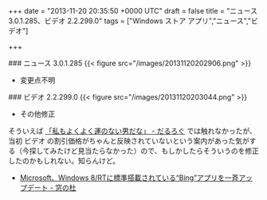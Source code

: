 
+++
date = "2013-11-20 20:35:50 +0000 UTC"
draft = false
title = "ニュース 3.0.1.285、ビデオ 2.2.299.0"
tags = ["Windows ストア アプリ","ニュース","ビデオ"]

+++
<div class="section">
    ### ニュース 3.0.1.285
    {{< figure src="/images/20131120202906.png"  >}}<br/>


<ul>
<li>変更点不明</li>
</ul>
</div>
<div class="section">
    ### ビデオ 2.2.299.0
    {{< figure src="/images/20131120203044.png"  >}}<br/>


<ul>
<li>その他修正</li>
</ul>そういえば <a href="https://blog.daruyanagi.jp/entry/2013/11/16/072212">「私もよくよく運のない男だな」 - だるろぐ</a> では触れなかったが、当初 ビデオ の割引価格がちゃんと反映されていないという案内があった気がする（今探してみたけど見当たらなかった）ので、もしかしたらそういうのを修正したのかもしれない。知らんけど。

<ul>
<li><a href="http://www.forest.impress.co.jp/docs/news/20130416_596088.html">Microsoft、Windows 8/RTに標準搭載されている“Bing”アプリを一斉アップデート - 窓の杜</a></li>
</ul>
</div>

